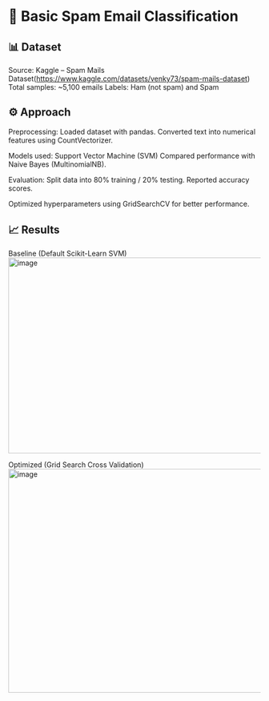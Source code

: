 # 📧 Basic Spam Email Classification
 ## 📊 Dataset
 Source: Kaggle – Spam Mails Dataset(https://www.kaggle.com/datasets/venky73/spam-mails-dataset)
Total samples: ~5,100 emails
Labels: Ham (not spam) and Spam
 
## ⚙️ Approach
Preprocessing: Loaded dataset with pandas.
Converted text into numerical features using CountVectorizer.

Models used: Support Vector Machine (SVM)
Compared performance with Naive Bayes (MultinomialNB).

Evaluation: Split data into 80% training / 20% testing.
Reported accuracy scores.

Optimized hyperparameters using GridSearchCV for better performance.

## 📈 Results
Baseline (Default Scikit-Learn SVM)
<img width="770" height="391" alt="image" src="https://github.com/user-attachments/assets/e2136a32-c517-4332-ac5f-828537231199" />

Optimized (Grid Search Cross Validation)
<img width="754" height="447" alt="image" src="https://github.com/user-attachments/assets/9f2df343-0352-4440-ba8d-21a96752f91b" />
